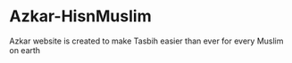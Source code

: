 # Azkar-HisnMuslim
Azkar website is created to make Tasbih easier than ever for every Muslim on earth
